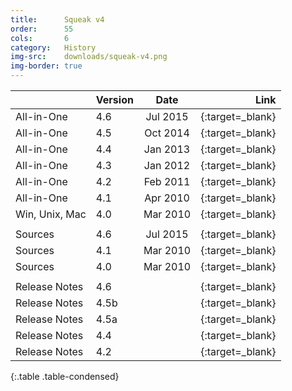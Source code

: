 ```yaml
---
title:      Squeak v4
order:      55
cols:       6
category:   History
img-src:    downloads/squeak-v4.png
img-border: true
---
```


|                | Version   | Date     | Link                                                       |
| -------------- |:--------- |:--------:| ----------------------------------------------------------:|
| All-in-One     | 4.6       | Jul 2015 | [<i class="fa fa-download"></i>][46]{:target=_blank}       |
| All-in-One     | 4.5       | Oct 2014 | [<i class="fa fa-download"></i>][45]{:target=_blank}       |
| All-in-One     | 4.4       | Jan 2013 | [<i class="fa fa-download"></i>][44]{:target=_blank}       |
| All-in-One     | 4.3       | Jan 2012 | [<i class="fa fa-download"></i>][43]{:target=_blank}       |
| All-in-One     | 4.2       | Feb 2011 | [<i class="fa fa-download"></i>][42]{:target=_blank}       |
| All-in-One     | 4.1       | Apr 2010 | [<i class="fa fa-download"></i>][41]{:target=_blank}       |
| Win, Unix, Mac | 4.0       | Mar 2010 | [<i class="fa fa-external-link"></i>][40]{:target=_blank}  |
|                |           |          |                                                            |
| Sources        | 4.6       | Jul 2015 | [<i class="fa fa-download"></i>][46s]{:target=_blank}      |
| Sources        | 4.1       | Mar 2010 | [<i class="fa fa-download"></i>][41s]{:target=_blank}      |
| Sources        | 4.0       | Mar 2010 | [<i class="fa fa-download"></i>][40s]{:target=_blank}      |
|                |           |          |                                                            |
| Release Notes  | 4.6       |          | [<i class="fa fa-external-link"></i>][46r]{:target=_blank} |
| Release Notes  | 4.5b      |          | [<i class="fa fa-external-link"></i>][45b]{:target=_blank} |
| Release Notes  | 4.5a      |          | [<i class="fa fa-external-link"></i>][45a]{:target=_blank} |
| Release Notes  | 4.4       |          | [<i class="fa fa-external-link"></i>][44r]{:target=_blank} |
| Release Notes  | 4.2       |          | [<i class="fa fa-external-link"></i>][42r]{:target=_blank} |
{:.table .table-condensed}

[46]: http://files.squeak.org/4.6/Squeak-4.6-All-in-One.zip
[45]: http://files.squeak.org/4.5/Squeak-4.5-All-in-One.zip
[44]: http://files.squeak.org/4.4/Squeak-4.4-All-in-One.zip
[43]: http://files.squeak.org/4.3/Squeak-4.3-All-in-One.zip
[42]: http://files.squeak.org/4.2/Squeak-4.2-All-in-One.zip
[41]: http://files.squeak.org/4.1/Squeak-4.1-All-in-One.zip
[40]: http://files.squeak.org/4.0/
[46s]: http://files.squeak.org/sources_files/SqueakV46.sources.gz
[41s]: http://files.squeak.org/sources_files/SqueakV41.sources.gz
[40s]: http://files.squeak.org/sources_files/SqueakV40.sources.gz
[46r]: http://wiki.squeak.org/squeak/6192
[45b]: http://wiki.squeak.org/squeak/6193
[45a]: http://wiki.squeak.org/squeak/6189
[44r]: http://wiki.squeak.org/squeak/6188
[42r]: http://wiki.squeak.org/squeak/6160
